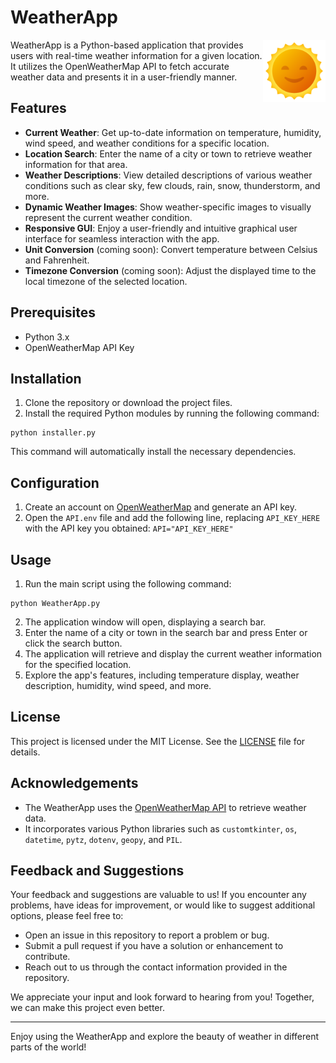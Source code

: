 # WeatherApp

<a href="#">
<img align="right" width="100px" src="https://github.com/ZedUnknown/Weather-App/blob/main/Resources/assets/WeatherTypes/sunny.png" alt="Image"/>
</a>
WeatherApp is a Python-based application that provides users with real-time weather information for a given location. It utilizes the OpenWeatherMap API to fetch accurate weather data and presents it in a user-friendly manner.


## Features

- **Current Weather**: Get up-to-date information on temperature, humidity, wind speed, and weather conditions for a specific location.
- **Location Search**: Enter the name of a city or town to retrieve weather information for that area.
- **Weather Descriptions**: View detailed descriptions of various weather conditions such as clear sky, few clouds, rain, snow, thunderstorm, and more.
- **Dynamic Weather Images**: Show weather-specific images to visually represent the current weather condition.
- **Responsive GUI**: Enjoy a user-friendly and intuitive graphical user interface for seamless interaction with the app.
- **Unit Conversion** (coming soon): Convert temperature between Celsius and Fahrenheit.
- **Timezone Conversion** (coming soon): Adjust the displayed time to the local timezone of the selected location.

## Prerequisites

- Python 3.x
- OpenWeatherMap API Key

## Installation

1. Clone the repository or download the project files.
2. Install the required Python modules by running the following command:
```
python installer.py
```
This command will automatically install the necessary dependencies.

## Configuration

1. Create an account on [OpenWeatherMap](https://openweathermap.org/) and generate an API key.
2. Open the `API.env` file and add the following line, replacing `API_KEY_HERE` with the API key you obtained:
```API="API_KEY_HERE"```


## Usage

1. Run the main script using the following command:
```
python WeatherApp.py
```
2. The application window will open, displaying a search bar.
3. Enter the name of a city or town in the search bar and press Enter or click the search button.
4. The application will retrieve and display the current weather information for the specified location.
5. Explore the app's features, including temperature display, weather description, humidity, wind speed, and more.

## License

This project is licensed under the MIT License. See the [LICENSE](LICENSE) file for details.

## Acknowledgements

- The WeatherApp uses the [OpenWeatherMap API](https://openweathermap.org/) to retrieve weather data.
- It incorporates various Python libraries such as `customtkinter`, `os`, `datetime`, `pytz`, `dotenv`, `geopy`, and `PIL`.

## Feedback and Suggestions

Your feedback and suggestions are valuable to us! If you encounter any problems, have ideas for improvement, or would like to suggest additional options, please feel free to:

- Open an issue in this repository to report a problem or bug.
- Submit a pull request if you have a solution or enhancement to contribute.
- Reach out to us through the contact information provided in the repository.

We appreciate your input and look forward to hearing from you! Together, we can make this project even better.

---

Enjoy using the WeatherApp and explore the beauty of weather in different parts of the world!
